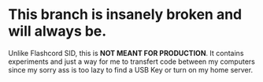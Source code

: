 # This branch is insanely broken and will always be.
Unlike Flashcord SID, this is **NOT MEANT FOR PRODUCTION**. It contains experiments and just a way for me to transfert code between my computers since my sorry ass is too lazy to find a USB Key or turn on my home server.